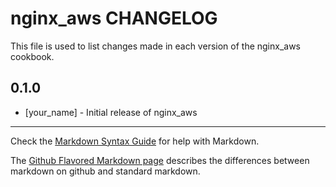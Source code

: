 nginx_aws CHANGELOG
===================

This file is used to list changes made in each version of the nginx_aws cookbook.

0.1.0
-----
- [your_name] - Initial release of nginx_aws

- - -
Check the [Markdown Syntax Guide](http://daringfireball.net/projects/markdown/syntax) for help with Markdown.

The [Github Flavored Markdown page](http://github.github.com/github-flavored-markdown/) describes the differences between markdown on github and standard markdown.
